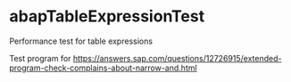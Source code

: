 # abapTableExpressionTest
Performance test for table expressions

Test program for https://answers.sap.com/questions/12726915/extended-program-check-complains-about-narrow-and.html
